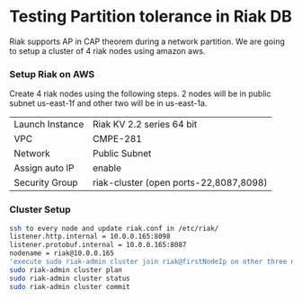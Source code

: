 # Testing Partition tolerance in Riak DB 
Riak supports AP in CAP theorem during a network partition. We are going to setup a cluster of 4 riak nodes using amazon aws. 

### Setup Riak on AWS
Create 4 riak nodes using the following steps. 2 nodes will be in public subnet us-east-1f and other two will be in us-east-1a.

|                   |               |
| ----------------  | ------------- |
| Launch Instance   | Riak KV 2.2 series 64 bit  |
| VPC  | CMPE-281 |
|Network| Public Subnet|
|Assign auto IP | enable |
|Security Group |riak-cluster (open ports-22,8087,8098)|

### Cluster Setup
```sh
ssh to every node and update riak.conf in /etc/riak/
listener.http.internal = 10.0.0.165:8098
listener.protobuf.internal = 10.0.0.165:8087
nodename = riak@10.0.0.165
'execute sudo riak-admin cluster join riak@firstNodeIp on other three nodes'
sudo riak-admin cluster plan
sudo riak-admin cluster status
sudo riak-admin cluster commit
```





